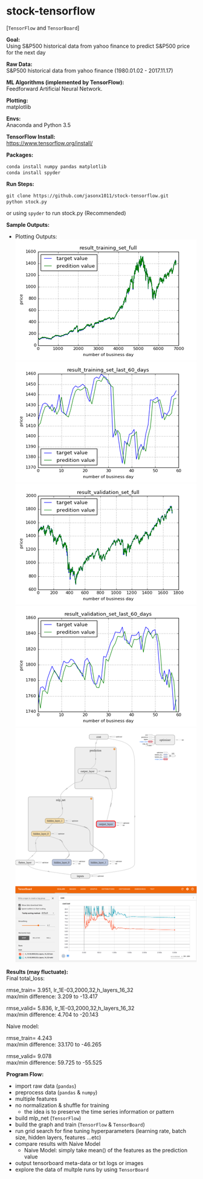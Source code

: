 # stock-tensorflow

[`TensorFlow` and `TensorBoard`] 

**Goal:**  
Using S&amp;P500 historical data from yahoo finance to predict S&amp;P500 price for the next day  

**Raw Data:**   
S&amp;P500 historical data from yahoo finance (1980.01.02 - 2017.11.17)

**ML Algorithms (implemented by TensorFlow):**  
Feedforward Artificial Neural Network.

**Plotting:**  
matplotlib  

**Envs:**  
Anaconda and Python 3.5  

**TensorFlow Install:**  
https://www.tensorflow.org/install/  

**Packages:**   
```  
conda install numpy pandas matplotlib  
conda install spyder  
```  

**Run Steps:**  
```  
git clone https://github.com/jasonx1011/stock-tensorflow.git  
python stock.py  
``` 
or
using `spyder` to run stock.py (Recommended)  

**Sample Outputs:**  
   * Plotting Outputs:  
![sample_plot_1](./assets/result_training_set_full.png)  
![sample_plot_2](./assets/result_training_set_last_60_days.png)  
![sample_plot_3](./assets/result_validation_set_full.png)  
![sample_plot_4](./assets/result_validation_set_last_60_days.png)  
![tb_plot_1](./assets/tb_graph.png)  
![tb_plot_2](./assets/tb_cost.png)  
  
**Results (may fluctuate):**  
Final total_loss:  
  
rmse_train= 3.951, lr_1E-03,2000,32,h_layers_16_32  
max/min difference: 3.209 to -13.417  
  
rmse_valid= 5.836, lr_1E-03,2000,32,h_layers_16_32  
max/min difference: 4.704 to -20.143  
  
Naive model:   
  
rmse_train= 4.243  
max/min difference: 33.170 to -46.265  
  
rmse_valid= 9.078  
max/min difference: 59.725 to -55.525  
  
**Program Flow:**  
   * import raw data (`pandas`)  
   * preprocess data (`pandas` & `numpy`)  
   * multiple features  
   * no normalization & shuffle for training  
      * the idea is to preserve the time series information or pattern  
   * build mlp_net (`TensorFlow`)  
   * build the graph and train (`TensorFlow` & `TensorBoard`)  
   * run grid search for fine tuning hyperparameters (learning rate, batch size, hidden layers, features ...etc)  
   * compare results with Naive Model  
      * Naive Model: simply take mean() of the features as the prediction value  
   * output tensorboard meta-data or txt logs or images  
   * explore the data of multple runs by using `TensorBoard`  

